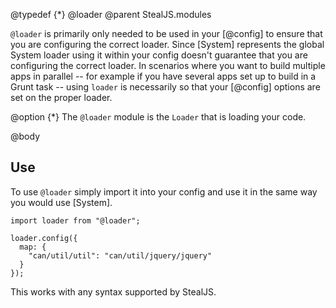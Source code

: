 @typedef {*} @loader
@parent StealJS.modules

`@loader` is primarily only needed to be used in your [@config] to ensure that you are configuring
the correct loader. Since [System] represents the global System loader using it within your
config doesn't guarantee that you are configuring the correct loader. In scenarios where
you want to build multiple apps in parallel -- for example if you have several apps set
up to build in a Grunt task -- using `loader` is necessarily so that your [@config] options
are set on the proper loader.

@option {*} The `@loader` module is the `Loader` that is loading your code.

@body

## Use

To use `@loader` simply import it into your config and use it in the same way you
would use [System].

    import loader from "@loader";

    loader.config({
      map: {
        "can/util/util": "can/util/jquery/jquery"
      }
    });

This works with any syntax supported by StealJS.
